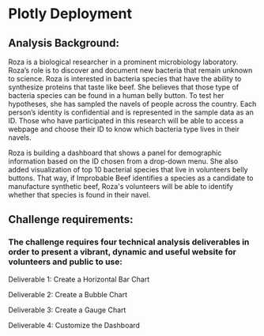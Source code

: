 # Plotly Deployment

## Analysis Background:
Roza is a biological researcher in a prominent microbiology laboratory. Roza’s role is to discover and document new bacteria that remain unknown to science. Roza is interested in bacteria species that have the ability to synthesize proteins that taste like beef. She believes that those type of bacteria species can be found in a human belly button. To test her hypotheses, she has sampled the navels of people across the country. Each person’s identity is confidential and is represented in the sample data as an ID. Those who have participated in this research will be able to access a webpage and choose their ID to know which bacteria type lives in their navels.

Roza is building a dashboard that shows a panel for demographic information based on the ID chosen from a drop-down menu. She also added visualization of top 10 bacterial species that live in volunteers belly buttons. That way, if Improbable Beef identifies a species as a candidate to manufacture synthetic beef, Roza's volunteers will be able to identify whether that species is found in their navel.

## Challenge requirements: 

### The challenge requires four technical analysis deliverables in order to present a vibrant, dynamic and useful website for volunteers and public to use:

Deliverable 1: Create a Horizontal Bar Chart

Deliverable 2: Create a Bubble Chart

Deliverable 3: Create a Gauge Chart

Deliverable 4: Customize the Dashboard
